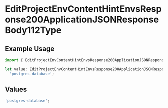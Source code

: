 # EditProjectEnvContentHintEnvsResponse200ApplicationJSONResponseBody112Type

## Example Usage

```typescript
import { EditProjectEnvContentHintEnvsResponse200ApplicationJSONResponseBody112Type } from '@vercel/client/models/operations';

let value: EditProjectEnvContentHintEnvsResponse200ApplicationJSONResponseBody112Type =
  'postgres-database';
```

## Values

```typescript
'postgres-database';
```
